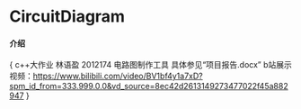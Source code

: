 # CircuitDiagram

#### 介绍
{
    c++大作业 林语盈 2012174
    电路图制作工具
    具体参见“项目报告.docx”
    b站展示视频：https://www.bilibili.com/video/BV1bf4y1a7xD?spm_id_from=333.999.0.0&vd_source=8ec42d2613149273477022f45a882947
}

